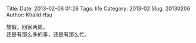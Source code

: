 Title: 
Date: 2013-02-06 01:26
Tags: life
Category: 2013-02
Slug:  20130206 
Author: Khalid Hsu


放假，回家两周。  
还是有那么多的事，还是有那么忙。   
  
  
  
